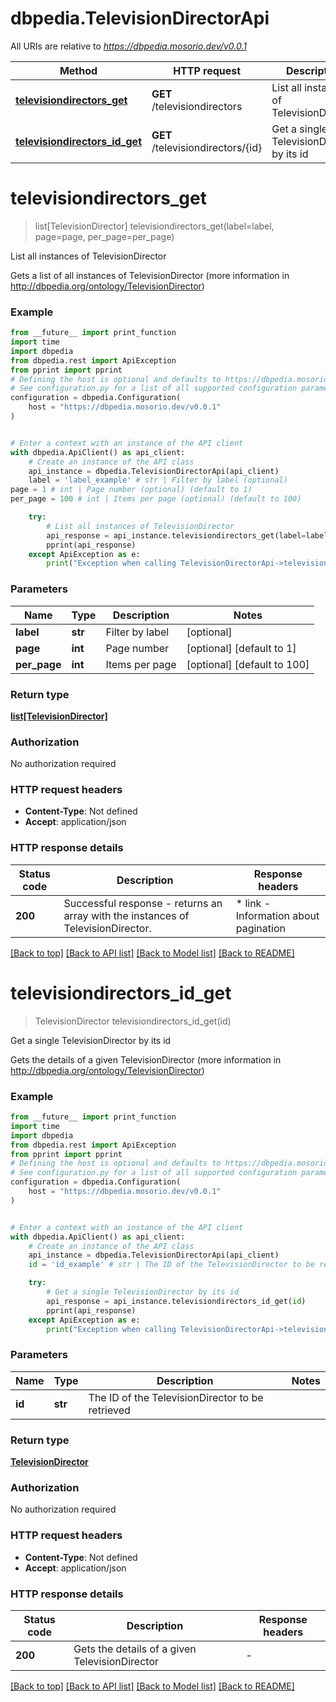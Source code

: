 # dbpedia.TelevisionDirectorApi

All URIs are relative to *https://dbpedia.mosorio.dev/v0.0.1*

Method | HTTP request | Description
------------- | ------------- | -------------
[**televisiondirectors_get**](TelevisionDirectorApi.md#televisiondirectors_get) | **GET** /televisiondirectors | List all instances of TelevisionDirector
[**televisiondirectors_id_get**](TelevisionDirectorApi.md#televisiondirectors_id_get) | **GET** /televisiondirectors/{id} | Get a single TelevisionDirector by its id


# **televisiondirectors_get**
> list[TelevisionDirector] televisiondirectors_get(label=label, page=page, per_page=per_page)

List all instances of TelevisionDirector

Gets a list of all instances of TelevisionDirector (more information in http://dbpedia.org/ontology/TelevisionDirector)

### Example

```python
from __future__ import print_function
import time
import dbpedia
from dbpedia.rest import ApiException
from pprint import pprint
# Defining the host is optional and defaults to https://dbpedia.mosorio.dev/v0.0.1
# See configuration.py for a list of all supported configuration parameters.
configuration = dbpedia.Configuration(
    host = "https://dbpedia.mosorio.dev/v0.0.1"
)


# Enter a context with an instance of the API client
with dbpedia.ApiClient() as api_client:
    # Create an instance of the API class
    api_instance = dbpedia.TelevisionDirectorApi(api_client)
    label = 'label_example' # str | Filter by label (optional)
page = 1 # int | Page number (optional) (default to 1)
per_page = 100 # int | Items per page (optional) (default to 100)

    try:
        # List all instances of TelevisionDirector
        api_response = api_instance.televisiondirectors_get(label=label, page=page, per_page=per_page)
        pprint(api_response)
    except ApiException as e:
        print("Exception when calling TelevisionDirectorApi->televisiondirectors_get: %s\n" % e)
```

### Parameters

Name | Type | Description  | Notes
------------- | ------------- | ------------- | -------------
 **label** | **str**| Filter by label | [optional] 
 **page** | **int**| Page number | [optional] [default to 1]
 **per_page** | **int**| Items per page | [optional] [default to 100]

### Return type

[**list[TelevisionDirector]**](TelevisionDirector.md)

### Authorization

No authorization required

### HTTP request headers

 - **Content-Type**: Not defined
 - **Accept**: application/json

### HTTP response details
| Status code | Description | Response headers |
|-------------|-------------|------------------|
**200** | Successful response - returns an array with the instances of TelevisionDirector. |  * link - Information about pagination <br>  |

[[Back to top]](#) [[Back to API list]](../README.md#documentation-for-api-endpoints) [[Back to Model list]](../README.md#documentation-for-models) [[Back to README]](../README.md)

# **televisiondirectors_id_get**
> TelevisionDirector televisiondirectors_id_get(id)

Get a single TelevisionDirector by its id

Gets the details of a given TelevisionDirector (more information in http://dbpedia.org/ontology/TelevisionDirector)

### Example

```python
from __future__ import print_function
import time
import dbpedia
from dbpedia.rest import ApiException
from pprint import pprint
# Defining the host is optional and defaults to https://dbpedia.mosorio.dev/v0.0.1
# See configuration.py for a list of all supported configuration parameters.
configuration = dbpedia.Configuration(
    host = "https://dbpedia.mosorio.dev/v0.0.1"
)


# Enter a context with an instance of the API client
with dbpedia.ApiClient() as api_client:
    # Create an instance of the API class
    api_instance = dbpedia.TelevisionDirectorApi(api_client)
    id = 'id_example' # str | The ID of the TelevisionDirector to be retrieved

    try:
        # Get a single TelevisionDirector by its id
        api_response = api_instance.televisiondirectors_id_get(id)
        pprint(api_response)
    except ApiException as e:
        print("Exception when calling TelevisionDirectorApi->televisiondirectors_id_get: %s\n" % e)
```

### Parameters

Name | Type | Description  | Notes
------------- | ------------- | ------------- | -------------
 **id** | **str**| The ID of the TelevisionDirector to be retrieved | 

### Return type

[**TelevisionDirector**](TelevisionDirector.md)

### Authorization

No authorization required

### HTTP request headers

 - **Content-Type**: Not defined
 - **Accept**: application/json

### HTTP response details
| Status code | Description | Response headers |
|-------------|-------------|------------------|
**200** | Gets the details of a given TelevisionDirector |  -  |

[[Back to top]](#) [[Back to API list]](../README.md#documentation-for-api-endpoints) [[Back to Model list]](../README.md#documentation-for-models) [[Back to README]](../README.md)

